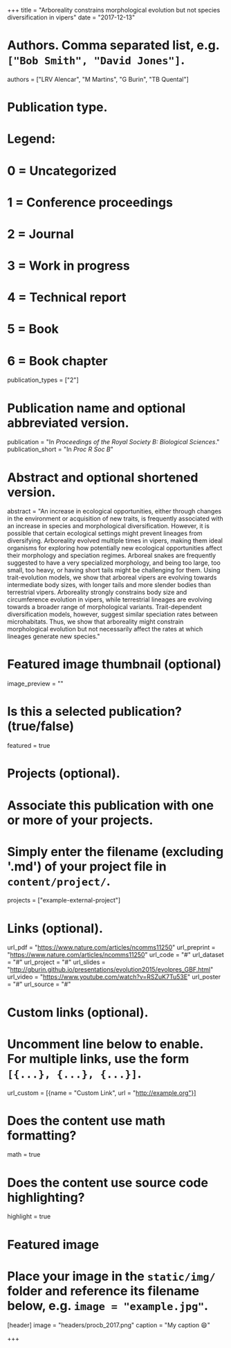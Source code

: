 +++
title = "Arboreality constrains morphological evolution but not species diversification in vipers"
date = "2017-12-13"

# Authors. Comma separated list, e.g. `["Bob Smith", "David Jones"]`.
authors = ["LRV Alencar", "M Martins", "G Burin", "TB Quental"]

# Publication type.
# Legend:
# 0 = Uncategorized
# 1 = Conference proceedings
# 2 = Journal
# 3 = Work in progress
# 4 = Technical report
# 5 = Book
# 6 = Book chapter
publication_types = ["2"]

# Publication name and optional abbreviated version.
publication = "In *Proceedings of the Royal Society B: Biological Sciences*."
publication_short = "In *Proc R Soc B*"

# Abstract and optional shortened version.
abstract = "An increase in ecological opportunities, either through changes in the environment or acquisition of new traits, is frequently associated with an increase in species and morphological diversification. However, it is possible that certain ecological settings might prevent lineages from diversifying. Arboreality evolved multiple times in vipers, making them ideal organisms for exploring how potentially new ecological opportunities affect their morphology and speciation regimes. Arboreal snakes are frequently suggested to have a very specialized morphology, and being too large, too small, too heavy, or having short tails might be challenging for them. Using trait-evolution models, we show that arboreal vipers are evolving towards intermediate body sizes, with longer tails and more slender bodies than terrestrial vipers. Arboreality strongly constrains body size and circumference evolution in vipers, while terrestrial lineages are evolving towards a broader range of morphological variants. Trait-dependent diversification models, however, suggest similar speciation rates between microhabitats. Thus, we show that arboreality might constrain morphological evolution but not necessarily affect the rates at which lineages generate new species."

# Featured image thumbnail (optional)
image_preview = ""

# Is this a selected publication? (true/false)
featured = true

# Projects (optional).
#   Associate this publication with one or more of your projects.
#   Simply enter the filename (excluding '.md') of your project file in `content/project/`.
projects = ["example-external-project"]

# Links (optional).
url_pdf = "https://www.nature.com/articles/ncomms11250"
url_preprint = "https://www.nature.com/articles/ncomms11250"
url_code = "#"
url_dataset = "#"
url_project = "#"
url_slides = "http://gburin.github.io/presentations/evolution2015/evolpres_GBF.html"
url_video = "https://www.youtube.com/watch?v=RSZuK7Tu53E"
url_poster = "#"
url_source = "#"

# Custom links (optional).
#   Uncomment line below to enable. For multiple links, use the form `[{...}, {...}, {...}]`.
url_custom = [{name = "Custom Link", url = "http://example.org"}]

# Does the content use math formatting?
math = true

# Does the content use source code highlighting?
highlight = true

# Featured image
# Place your image in the `static/img/` folder and reference its filename below, e.g. `image = "example.jpg"`.
[header]
image = "headers/procb_2017.png"
caption = "My caption :smile:"

+++
